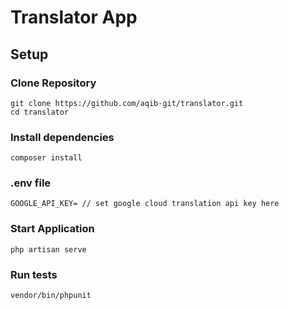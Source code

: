 # Translator App

## Setup

### Clone Repository

```
git clone https://github.com/aqib-git/translator.git
cd translator
```

### Install dependencies

```
composer install
```

### .env file
```
GOOGLE_API_KEY= // set google cloud translation api key here
```

### Start Application

```
php artisan serve
```

### Run tests
````
vendor/bin/phpunit
````
